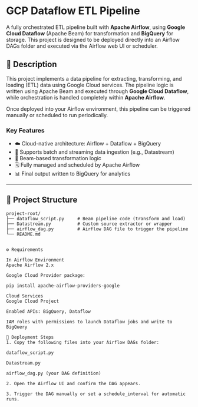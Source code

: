 # GCP Dataflow ETL Pipeline

A fully orchestrated ETL pipeline built with **Apache Airflow**, using **Google Cloud Dataflow** (Apache Beam) for transformation and **BigQuery** for storage. This project is designed to be deployed directly into an Airflow DAGs folder and executed via the Airflow web UI or scheduler.


## 📖 Description

This project implements a data pipeline for extracting, transforming, and loading (ETL) data using Google Cloud services. The pipeline logic is written using Apache Beam and executed through **Google Cloud Dataflow**, while orchestration is handled completely within **Apache Airflow**.

Once deployed into your Airflow environment, this pipeline can be triggered manually or scheduled to run periodically.

### Key Features

- ☁️ Cloud-native architecture: Airflow + Dataflow + BigQuery
- 🔄 Supports batch and streaming data ingestion (e.g., Datastream)
- 🧪 Beam-based transformation logic
- 🗓️ Fully managed and scheduled by Apache Airflow
- 📊 Final output written to BigQuery for analytics

---

## 📁 Project Structure

```text
project-root/
├── dataflow_script.py     # Beam pipeline code (transform and load)
├── Datastream.py          # Custom source extractor or wrapper
├── airflow_dag.py         # Airflow DAG file to trigger the pipeline
└── README.md


⚙️ Requirements

In Airflow Environment
Apache Airflow 2.x

Google Cloud Provider package:

pip install apache-airflow-providers-google

Cloud Services
Google Cloud Project

Enabled APIs: BigQuery, Dataflow

IAM roles with permissions to launch Dataflow jobs and write to BigQuery

🚀 Deployment Steps
1. Copy the following files into your Airflow DAGs folder:

dataflow_script.py

Datastream.py

airflow_dag.py (your DAG definition)

2. Open the Airflow UI and confirm the DAG appears.

3. Trigger the DAG manually or set a schedule_interval for automatic runs.


